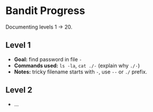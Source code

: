 # Bandit Progress

Documenting levels 1 → 20.

## Level 1
- **Goal:** find password in file `-`
- **Commands used:** `ls -la`, `cat ./-` (explain why `./-`)
- **Notes:** tricky filename starts with `-`, use `--` or `./` prefix.

## Level 2
- ...
